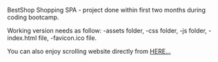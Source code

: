 BestShop
Shopping SPA - project done within first two months during coding bootcamp.

Working version needs as follow: -assets folder, -css folder, -js folder, -index.html file, -favicon.ico file.

You can also enjoy scrolling website directly from <a href="">HERE...</a>
